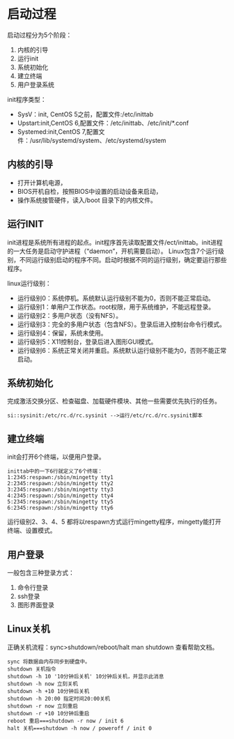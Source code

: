 # 启动过程

启动过程分为5个阶段：

1. 内核的引导
2. 运行init
3. 系统初始化
4. 建立终端
5. 用户登录系统

init程序类型：

- SysV：init, CentOS 5之前，配置文件:/etc/inittab
- Upstart:init,CentOS 6,配置文件：/etc/inittab、/etc/init/*.conf
- Systemed:init,CentOS 7,配置文件：/usr/lib/systemd/system、/etc/systemd/system

## 内核的引导

- 打开计算机电源，
- BIOS开机自检，按照BIOS中设置的启动设备来启动，
- 操作系统接管硬件，读入/boot 目录下的内核文件。

## 运行INIT

init进程是系统所有进程的起点。init程序首先读取配置文件/ect/inittab。init进程的一大任务是启动守护进程（“daemon”，开机需要启动）。
Linux包含7个运行级别，不同运行级别启动的程序不同。启动时根据不同的运行级别，确定要运行那些程序。

linux运行级别：

- 运行级别0：系统停机。系统默认运行级别不能为0，否则不能正常启动。
- 运行级别1：单用户工作状态。root权限，用于系统维护，不能远程登录。
- 运行级别2：多用户状态（没有NFS）。
- 运行级别3：完全的多用户状态（包含NFS）。登录后进入控制台命令行模式。
- 运行级别4：保留，系统未使用。
- 运行级别5：X11控制台，登录后进入图形GUI模式。
- 运行级别6：系统正常关闭并重启。系统默认运行级别不能为0，否则不能正常启动。

## 系统初始化

完成激活交换分区、检查磁盘、加载硬件模块、其他一些需要优先执行的任务。

    si::sysinit:/etc/rc.d/rc.sysinit -->运行/etc/rc.d/rc.sysinit脚本

## 建立终端

init会打开6个终端，以便用户登录。

    inittab中的一下6行就定义了6个终端：
    1:2345:respawn:/sbin/mingetty tty1
    2:2345:respawn:/sbin/mingetty tty2
    3:2345:respawn:/sbin/mingetty tty3
    4:2345:respawn:/sbin/mingetty tty4
    5:2345:respawn:/sbin/mingetty tty5
    6:2345:respawn:/sbin/mingetty tty6

运行级别2、3、4、5 都将以respawn方式运行mingetty程序，mingetty能打开终端、设置模式。

## 用户登录

一般包含三种登录方式：

1. 命令行登录
2. ssh登录
3. 图形界面登录

## Linux关机

正确关机流程：sync>shutdown/reboot/halt
man shutdown 查看帮助文档。

    sync 将数据由内存同步到硬盘中。
    shutdown 关机指令
    shutdown -h 10 '10分钟后关机' 10分钟后关机，并显示此消息
    shutdown -h now 立刻关机
    shutdown -h +10 10分钟后关机
    shutdown -h 20:00 指定时间20:00关机
    shutdown -r now 立刻重启
    shutdown -r +10 10分钟后重启
    reboot 重启===shutdown -r now / init 6
    halt 关机===shutdown -h now / poweroff / init 0
